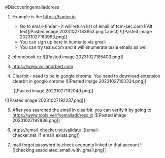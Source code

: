 
#Discoveringemailaddress

1. Example is the https://hunter.io
	- Go to email-finder - it will return list of email of tcm-sec.com
		![Alt text](Pasted image 20231027183953.png
Latest)
		![[Pasted image 20231027183953.png]]
	- You can sign up here in hunter.io via gmail
	- You can try tesla.com and it will enumerate tesla emails as well
2. phonebook.cz
		![[Pasted image 20231027185403.png]]

3. https://www.voilanorbert.com
4. Clearbit - need to be in google chrome. You need to download extension clearbit in google chrome
	![[Pasted image 20231027190334.png]]

	![[Pasted image 20231027192049.png]]

![[Pasted image 20231027192237.png]]

5. After you searched the email in clearbit, you can verify it by going to https://www.tools.verifyemailaddress.io
	![[Pasted image 20231027192836.png]]

6. https://email-checker.net/validate
![[email-checker.net_if_email_exists.png]]
7. mail forgot password to check accounts linked to that account
![[checking associated_email_with_gmail.png]]

